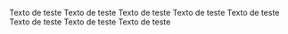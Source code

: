 Texto de teste
Texto de teste
Texto de teste
Texto de teste
Texto de teste
Texto de teste
Texto de teste
Texto de teste
